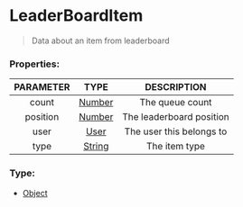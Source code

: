 # LeaderBoardItem
> Data about an item from leaderboard

### Properties:
| PARAMETER  | TYPE                                     | DESCRIPTION            |
|:----------:|:----------------------------------------:|:----------------------:|
| count    | [Number](https://developer.mozilla.org/en-US/docs/Web/JavaScript/Reference/Global_Objects/Number) | The queue count |
| position    | [Number](https://developer.mozilla.org/en-US/docs/Web/JavaScript/Reference/Global_Objects/Number) | The leaderboard position |
| user    | [User](../class/user.md) | The user this belongs to |
| type    | [String](https://developer.mozilla.org/en-US/docs/Web/JavaScript/Reference/Global_Objects/String) | The item type |

### Type:
- [Object](https://developer.mozilla.org/en-US/docs/Web/JavaScript/Reference/Global_Objects/Object)
